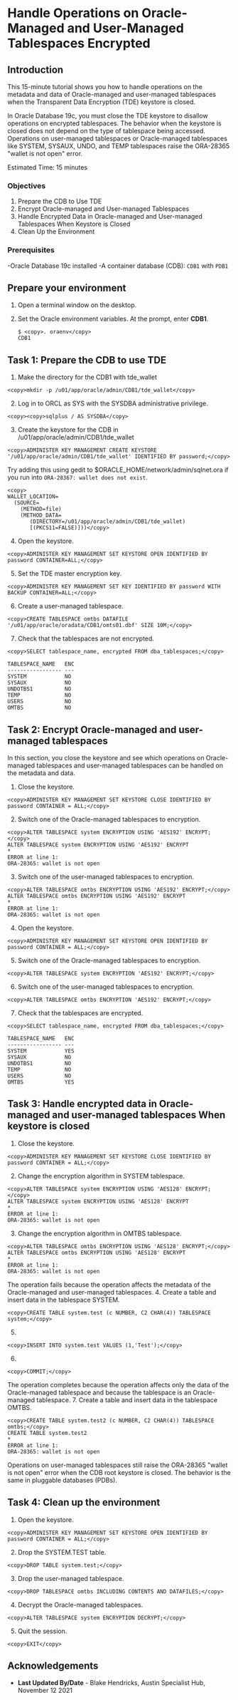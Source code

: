 # Handle Operations on Oracle-Managed and User-Managed Tablespaces Encrypted</copy>

## Introduction

This 15-minute tutorial shows you how to handle operations on the metadata and data of Oracle-managed and user-managed tablespaces when the Transparent Data Encryption (TDE) keystore is closed.

In Oracle Database 19c, you must close the TDE keystore to disallow operations on encrypted tablespaces. The behavior when the keystore is closed does not depend on the type of tablespace being accessed. Operations on user-managed tablespaces or Oracle-managed tablespaces like SYSTEM, SYSAUX, UNDO, and TEMP tablespaces raise the ORA-28365 "wallet is not open" error.

Estimated Time: 15 minutes

### Objectives
1. Prepare the CDB to Use TDE
2. Encrypt Oracle-managed and User-managed Tablespaces
3. Handle Encrypted Data in Oracle-managed and User-managed Tablespaces When Keystore is Closed
4. Clean Up the Environment

### Prerequisites
-Oracle Database 19c installed
-A container database (CDB): `CDB1` with `PDB1`

## Prepare your environment

1. Open a terminal window on the desktop.

2. Set the Oracle environment variables. At the prompt, enter **CDB1**.

    ```
    $ <copy>. oraenv</copy>
    CDB1
    ```

## Task 1: Prepare the CDB to use TDE
1. Make the directory for the CDB1 with tde_wallet
  ```
  <copy>mkdir -p /u01/app/oracle/admin/CDB1/tde_wallet</copy>
  ```
2. Log in to ORCL as SYS with the SYSDBA administrative privilege.
  ```
  <copy><copy>sqlplus / AS SYSDBA</copy>
  ```
3. Create the keystore for the CDB in /u01/app/oracle/admin/CDB1/tde_wallet
  ```
  <copy>ADMINISTER KEY MANAGEMENT CREATE KEYSTORE '/u01/app/oracle/admin/CDB1/tde_wallet' IDENTIFIED BY password;</copy>

  ```
Try adding this using gedit to $ORACLE_HOME/network/admin/sqlnet.ora if you run into `ORA-28367: wallet does not exist`.
  ```
  <copy>
  WALLET_LOCATION=
    (SOURCE=
      (METHOD=file)
      (METHOD_DATA=
         (DIRECTORY=/u01/app/oracle/admin/CDB1/tde_wallet)
         [(PKCS11=FALSE)]))</copy>
   ```
4. Open the keystore.
  ```
  <copy>ADMINISTER KEY MANAGEMENT SET KEYSTORE OPEN IDENTIFIED BY password CONTAINER=ALL;</copy>
  ```
5. Set the TDE master encryption key.
  ```
  <copy>ADMINISTER KEY MANAGEMENT SET KEY IDENTIFIED BY password WITH BACKUP CONTAINER=ALL;</copy>
  ```
6. Create a user-managed tablespace.
  ```
  <copy>CREATE TABLESPACE omtbs DATAFILE '/u01/app/oracle/oradata/CDB1/omts01.dbf' SIZE 10M;</copy>
  ```
7. Check that the tablespaces are not encrypted.
  ```
  <copy>SELECT tablespace_name, encrypted FROM dba_tablespaces;</copy>

  TABLESPACE_NAME   ENC
  ----------------- ---
  SYSTEM            NO
  SYSAUX            NO
  UNDOTBS1          NO
  TEMP              NO
  USERS             NO
  OMTBS             NO
  ```

## Task 2: Encrypt Oracle-managed and user-managed tablespaces
In this section, you close the keystore and see which operations on Oracle-managed tablespaces and user-managed tablespaces can be handled on the metadata and data.

1. Close the keystore.
  ```
  <copy>ADMINISTER KEY MANAGEMENT SET KEYSTORE CLOSE IDENTIFIED BY password CONTAINER = ALL;</copy>
  ```
2. Switch one of the Oracle-managed tablespaces to encryption.
  ```
  <copy>ALTER TABLESPACE system ENCRYPTION USING 'AES192' ENCRYPT;</copy>
  ALTER TABLESPACE system ENCRYPTION USING 'AES192' ENCRYPT
  *
  ERROR at line 1:
  ORA-28365: wallet is not open
  ```
3. Switch one of the user-managed tablespaces to encryption.
  ```
  <copy>ALTER TABLESPACE omtbs ENCRYPTION USING 'AES192' ENCRYPT;</copy>
  ALTER TABLESPACE omtbs ENCRYPTION USING 'AES192' ENCRYPT
  *
  ERROR at line 1:
  ORA-28365: wallet is not open
  ```
4. Open the keystore.
  ```
  <copy>ADMINISTER KEY MANAGEMENT SET KEYSTORE OPEN IDENTIFIED BY password CONTAINER = ALL;</copy>
  ```
5. Switch one of the Oracle-managed tablespaces to encryption.
  ```
  <copy>ALTER TABLESPACE system ENCRYPTION 'AES192' ENCRYPT;</copy>
  ```
6. Switch one of the user-managed tablespaces to encryption.
  ```
  <copy>ALTER TABLESPACE omtbs ENCRYPTION 'AES192' ENCRYPT;</copy>
  ```
7. Check that the tablespaces are encrypted.
  ```
  <copy>SELECT tablespace_name, encrypted FROM dba_tablespaces;</copy>

  TABLESPACE_NAME   ENC
  ----------------- ---
  SYSTEM            YES
  SYSAUX            NO
  UNDOTBS1          NO
  TEMP              NO
  USERS             NO
  OMTBS             YES
  ```
## Task 3: Handle encrypted data in Oracle-managed and user-managed tablespaces When keystore is closed
1. Close the keystore.
  ```
  <copy>ADMINISTER KEY MANAGEMENT SET KEYSTORE CLOSE IDENTIFIED BY password CONTAINER = ALL;</copy>
  ```
2. Change the encryption algorithm in SYSTEM tablespace.
  ```
  <copy>ALTER TABLESPACE system ENCRYPTION USING 'AES128' ENCRYPT;</copy>
  ALTER TABLESPACE system ENCRYPTION USING 'AES128' ENCRYPT
  *
  ERROR at line 1:
  ORA-28365: wallet is not open
  ```
3. Change the encryption algorithm in OMTBS tablespace.
  ```
  <copy>ALTER TABLESPACE omtbs ENCRYPTION USING 'AES128' ENCRYPT;</copy>
  ALTER TABLESPACE omtbs ENCRYPTION USING 'AES128' ENCRYPT
  *
  ERROR at line 1:
  ORA-28365: wallet is not open
  ```
The operation fails because the operation affects the metadata of the Oracle-managed and user-managed tablespaces.
4. Create a table and insert data in the tablespace SYSTEM.
  ```
  <copy>CREATE TABLE system.test (c NUMBER, C2 CHAR(4)) TABLESPACE system;</copy>
  ```
5.
  ```
  <copy>INSERT INTO system.test VALUES (1,'Test');</copy>
  ```
6.
  ```
  <copy>COMMIT;</copy>
  ```
The operation completes because the operation affects only the data of the Oracle-managed tablespace and because the tablespace is an Oracle-managed tablespace.
7. Create a table and insert data in the tablespace OMTBS.
  ```
  <copy>CREATE TABLE system.test2 (c NUMBER, C2 CHAR(4)) TABLESPACE omtbs;</copy>
  CREATE TABLE system.test2
  *
  ERROR at line 1:
  ORA-28365: wallet is not open
  ```
Operations on user-managed tablespaces still raise the ORA-28365 "wallet is not open" error when the CDB root keystore is closed.
The behavior is the same in pluggable databases (PDBs).

## Task 4: Clean up the environment
1. Open the keystore.
  ```
  <copy>ADMINISTER KEY MANAGEMENT SET KEYSTORE OPEN IDENTIFIED BY password CONTAINER = ALL;</copy>
  ```
2. Drop the SYSTEM.TEST table.
  ```
  <copy>DROP TABLE system.test;</copy>
  ```
3. Drop the user-managed tablespace.
  ```
  <copy>DROP TABLESPACE omtbs INCLUDING CONTENTS AND DATAFILES;</copy>
  ```
4. Decrypt the Oracle-managed tablespaces.
  ```
  <copy>ALTER TABLESPACE system ENCRYPTION DECRYPT;</copy>
  ```
5. Quit the session.<copy>
  ```
  <copy>EXIT</copy>
  ```



## Acknowledgements
- **Last Updated By/Date** - Blake Hendricks, Austin Specialist Hub, November 12 2021
